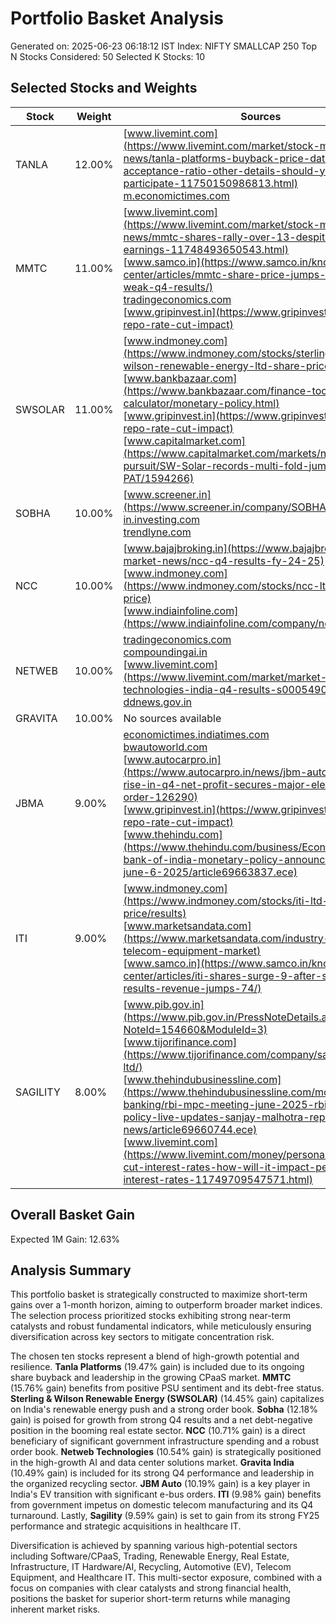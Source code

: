 # Portfolio Basket Analysis
Generated on: 2025-06-23 06:18:12 IST
Index: NIFTY SMALLCAP 250
Top N Stocks Considered: 50
Selected K Stocks: 10

## Selected Stocks and Weights

| Stock | Weight | Sources |
|-------|--------|---------|
| TANLA | 12.00% | [www.livemint.com](https://www.livemint.com/market/stock-market-news/tanla-platforms-buyback-price-date-acceptance-ratio-other-details-should-you-participate-11750150986813.html)<br>[m.economictimes.com](https://m.economictimes.com/markets/stocks/news/tanla-platforms-shares-in-focus-as-board-approves-rs-175-crore-share-buyback-at-rs-875-apiece/articleshow/121897636.cms) |
| MMTC | 11.00% | [www.livemint.com](https://www.livemint.com/market/stock-market-news/mmtc-shares-rally-over-13-despite-weak-q4-earnings-11748493650543.html)<br>[www.samco.in](https://www.samco.in/knowledge-center/articles/mmtc-share-price-jumps-13-despite-weak-q4-results/)<br>[tradingeconomics.com](https://tradingeconomics.com/india/inflation-cpi)<br>[www.gripinvest.in](https://www.gripinvest.in/blog/rbi-repo-rate-cut-impact) |
| SWSOLAR | 11.00% | [www.indmoney.com](https://www.indmoney.com/stocks/sterling-and-wilson-renewable-energy-ltd-share-price/results)<br>[www.bankbazaar.com](https://www.bankbazaar.com/finance-tools/emi-calculator/monetary-policy.html)<br>[www.gripinvest.in](https://www.gripinvest.in/blog/rbi-repo-rate-cut-impact)<br>[www.capitalmarket.com](https://www.capitalmarket.com/markets/news/hot-pursuit/SW-Solar-records-multi-fold-jump-in-Q4-PAT/1594266) |
| SOBHA | 10.00% | [www.screener.in](https://www.screener.in/company/SOBHA/consolidated/)<br>[in.investing.com](https://in.investing.com/equities/sobha-developers-technical)<br>[trendlyne.com](https://trendlyne.com/research-reports/stock/1261/SOBHA/sobha-ltd/) |
| NCC | 10.00% | [www.bajajbroking.in](https://www.bajajbroking.in/share-market-news/ncc-q4-results-fy-24-25)<br>[www.indmoney.com](https://www.indmoney.com/stocks/ncc-ltd-share-price)<br>[www.indiainfoline.com](https://www.indiainfoline.com/company/ncc-ltd/news) |
| NETWEB | 10.00% | [tradingeconomics.com](https://tradingeconomics.com/india/interest-rate)<br>[compoundingai.in](https://compoundingai.in/blogs/cf906d7b-d460-48b7-9769-4ee184ea4376)<br>[www.livemint.com](https://www.livemint.com/market/market-stats/netweb-technologies-india-q4-results-s0005490)<br>[ddnews.gov.in](https://ddnews.gov.in/en/indias-real-gdp-growth-projected-at-6-5-in-fy-2025-26-rbi/) |
| GRAVITA | 10.00% | No sources available |
| JBMA | 9.00% | [economictimes.indiatimes.com](https://economictimes.indiatimes.com/jbm-auto-ltd/stocksupdate/companyid-14081.cms)<br>[bwautoworld.com](https://bwautoworld.com/article/jbm-auto-q4-net-profit-rises-20-to-rs-66-cr-revenue-up-11-yoy-555922)<br>[www.autocarpro.in](https://www.autocarpro.in/news/jbm-auto-reports-20-rise-in-q4-net-profit-secures-major-electric-bus-order-126290)<br>[www.gripinvest.in](https://www.gripinvest.in/blog/rbi-repo-rate-cut-impact)<br>[www.thehindu.com](https://www.thehindu.com/business/Economy/reserve-bank-of-india-monetary-policy-announcement-on-june-6-2025/article69663837.ece) |
| ITI | 9.00% | [www.indmoney.com](https://www.indmoney.com/stocks/iti-ltd-share-price/results)<br>[www.marketsandata.com](https://www.marketsandata.com/industry-reports/india-telecom-equipment-market)<br>[www.samco.in](https://www.samco.in/knowledge-center/articles/iti-shares-surge-9-after-strong-q4-results-revenue-jumps-74/) |
| SAGILITY | 8.00% | [www.pib.gov.in](https://www.pib.gov.in/PressNoteDetails.aspx?NoteId=154660&ModuleId=3)<br>[www.tijorifinance.com](https://www.tijorifinance.com/company/sagility-india-ltd/)<br>[www.thehindubusinessline.com](https://www.thehindubusinessline.com/money-and-banking/rbi-mpc-meeting-june-2025-rbi-monetary-policy-live-updates-sanjay-malhotra-repo-rate-cut-news/article69660744.ece)<br>[www.livemint.com](https://www.livemint.com/money/personal-finance/rbi-cut-interest-rates-how-will-it-impact-personal-loan-interest-rates-11749709547571.html) |

## Overall Basket Gain

Expected 1M Gain: 12.63%

## Analysis Summary

This portfolio basket is strategically constructed to maximize short-term gains over a 1-month horizon, aiming to outperform broader market indices. The selection process prioritized stocks exhibiting strong near-term catalysts and robust fundamental indicators, while meticulously ensuring diversification across key sectors to mitigate concentration risk.

The chosen ten stocks represent a blend of high-growth potential and resilience. **Tanla Platforms** (19.47% gain) is included due to its ongoing share buyback and leadership in the growing CPaaS market. **MMTC** (15.76% gain) benefits from positive PSU sentiment and its debt-free status. **Sterling & Wilson Renewable Energy (SWSOLAR)** (14.45% gain) capitalizes on India's renewable energy push and a strong order book. **Sobha** (12.18% gain) is poised for growth from strong Q4 results and a net debt-negative position in the booming real estate sector. **NCC** (10.71% gain) is a direct beneficiary of significant government infrastructure spending and a robust order book. **Netweb Technologies** (10.54% gain) is strategically positioned in the high-growth AI and data center solutions market. **Gravita India** (10.49% gain) is included for its strong Q4 performance and leadership in the organized recycling sector. **JBM Auto** (10.19% gain) is a key player in India's EV transition with significant e-bus orders. **ITI** (9.98% gain) benefits from government impetus on domestic telecom manufacturing and its Q4 turnaround. Lastly, **Sagility** (9.59% gain) is set to gain from its strong FY25 performance and strategic acquisitions in healthcare IT.

Diversification is achieved by spanning various high-potential sectors including Software/CPaaS, Trading, Renewable Energy, Real Estate, Infrastructure, IT Hardware/AI, Recycling, Automotive (EV), Telecom Equipment, and Healthcare IT. This multi-sector exposure, combined with a focus on companies with clear catalysts and strong financial health, positions the basket for superior short-term returns while managing inherent market risks.
